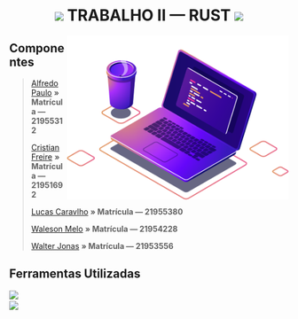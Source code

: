 <h1 align="center"> <img width="40px" src="https://cdn.discordapp.com/attachments/877373208448368670/894256713958555678/sasas.png"/> TRABALHO II — RUST <img width="40px" src="https://cdn.discordapp.com/attachments/877373208448368670/894256713958555678/sasas.png"/> </h1>

<img src="https://github.com/Lyem/Lyem/blob/main/computer-illustration.png?raw=true" width="400px" align="right">

## Componentes

> [Alfredo Paulo](https://github.com/AlfredoPaulo)  **» Matrícula — 21955312**
> 
> [Cristian Freire](https://github.com/cristianfreire)  **» Matrícula — 21951692**
> 
> [Lucas Caravlho](https://github.com/Luscarvalho)  **» Matrícula — 21955380**
> 
> [Waleson Melo](https://github.com/waleson-melo)  **» Matrícula — 21954228**
> 
> [Walter Jonas](https://github.com/WALTER-OBS-DEBUG)  **» Matrícula — 21953556**

## Ferramentas Utilizadas

<a href="https://code.visualstudio.com//"><img src="https://img.shields.io/badge/Visual%20studio%20Code-0D1117?style=for-the-badge&logo=visual-studio-code&logoColor=007ACC" /></a> \
<a href="https://play.rust-lang.org/"><img src="https://img.shields.io/badge/Rust Playground-0D1117?style=for-the-badge&logo=Rust&logoColor=white" /></a> 
